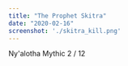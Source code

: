```yaml
---
title: "The Prophet Skitra"
date: "2020-02-16"
screenshot: './skitra_kill.png'
---
```


Ny'alotha Mythic 2 / 12

<!-- end -->